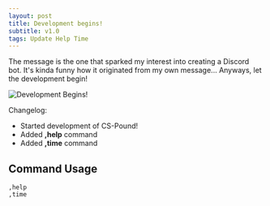```yaml
---
layout: post
title: Development begins!
subtitle: v1.0
tags: Update Help Time
---
```


The message is the one that sparked my interest into creating a Discord bot. It's kinda funny how it originated from my own message... Anyways, let the development begin!

<img src="{{ site.baseurl }}/assets/img/blog/development_begins.png" alt="Development Begins!">

Changelog:
* Started development of CS-Pound!
* Added **,help** command
* Added **,time** command

## Command Usage
```
,help
,time
```
